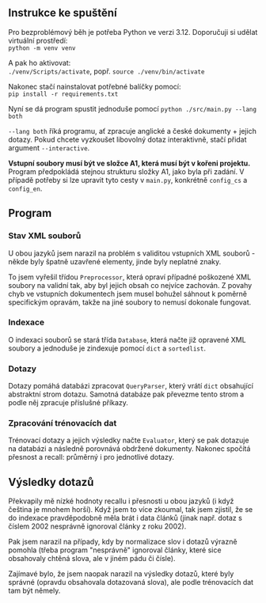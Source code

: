 ## Instrukce ke spuštění
Pro bezproblémový běh je potřeba Python ve verzi 3.12.
Doporučuji si udělat virtuální prostředí:\
`python -m venv venv`

A pak ho aktivovat:\
`./venv/Scripts/activate`, popř. `source ./venv/bin/activate`

Nakonec stačí nainstalovat potřebné balíčky pomocí:\
`pip install -r requirements.txt`

Nyní se dá program spustit jednoduše pomocí `python ./src/main.py --lang both`

`--lang both` říká programu, ať zpracuje anglické a české dokumenty + jejich dotazy. Pokud chcete vyzkoušet libovolný dotaz interaktivně, stačí přidat argument `--interactive`.

**Vstupní soubory musí být ve složce A1, která musí být v kořeni projektu.** Program předpokládá stejnou strukturu složky A1, jako byla při zadání. V případě potřeby si lze upravit tyto cesty v `main.py`, konkrétně `config_cs` a `config_en`.


## Program
### Stav XML souborů
U obou jazyků jsem narazil na problém s validitou vstupních XML souborů - někde byly špatně uzavřené elementy, jinde byly neplatné znaky.

To jsem vyřešil třídou `Preprocessor`, která opraví případné poškozené XML soubory na validní tak, aby byl jejich obsah co nejvíce zachován. Z povahy chyb ve vstupních dokumentech jsem musel bohužel sáhnout k poměrně specifickým opravám, takže na jiné soubory to nemusí dokonale fungovat.

### Indexace
O indexaci souborů se stará třída `Database`, která načte již opravené XML soubory a jednoduše je zindexuje pomocí `dict` a `sortedlist`.

### Dotazy
Dotazy pomáhá databázi zpracovat `QueryParser`, který vrátí `dict` obsahující abstraktní strom dotazu. Samotná databáze pak převezme tento strom a podle něj zpracuje příslušné příkazy.

### Zpracování trénovacích dat
Trénovací dotazy a jejich výsledky načte `Evaluator`, který se pak dotazuje na databázi a následně porovnává obdržené dokumenty. Nakonec spočítá přesnost a recall: průměrný i pro jednotlivé dotazy.

## Výsledky dotazů
Překvapily mě nízké hodnoty recallu i přesnosti u obou jazyků (i když čeština je mnohem horší). Když jsem to více zkoumal, tak jsem zjistil, že se do indexace pravděpodobně měla brát i data článků (jinak např. dotaz s číslem 2002 nesprávně ignoroval články z roku 2002).

Pak jsem narazil na případy, kdy by normalizace slov i dotazů výrazně pomohla (třeba program "nesprávně" ignoroval články, které sice obsahovaly chtěná slova, ale v jiném pádu či čísle).

Zajímavé bylo, že jsem naopak narazil na výsledky dotazů, které byly správné (opravdu obsahovala dotazovaná slova), ale podle trénovacích dat tam být němely.
